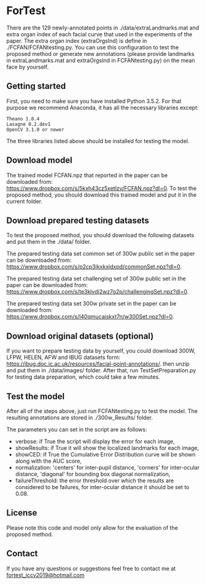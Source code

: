 # ForTest

There are the 129 newly-annotated points in ./data/extraLandmarks.mat and extra organ index of each facial curve that used in the experiments of the paper. The extra organ index (extraOrgsInd) is define in ./FCFAN/FCFANtesting.py. You can use this configuration to test the proposed method or generate new annotations (please provide landmarks in extraLandmarks.mat and extraOrgsInd in FCFANtesting.py) on the mean face by yourself.

## Getting started
First, you need to make sure you have installed Python 3.5.2. For that purpose we recommend Anaconda, it has all the necessary libraries except:

    Theano 1.0.4
    Lasagne 0.2.dev1
    OpenCV 3.1.0 or newer
    
The three libraries listed above should be installed for testing the model.

## Download model
The trained model FCFAN.npz that reported in the paper can be downloaded from:
https://www.dropbox.com/s/5kxh43cz5xetlzv/FCFAN.npz?dl=0.
To test the proposed method, you should download this trained model and put it in the current folder.

## Download prepared testing datasets
To test the proposed method, you should download the following datasets and put them in the ./data/ folder.

The prepared testing data set common set of 300w public set in the paper can be downloaded from:
https://www.dropbox.com/s/p2cp3ikxkxjdxpd/commonSet.npz?dl=0.

The prepared testing data set challenging set of 300w public set in the paper can be downloaded from:
https://www.dropbox.com/s/te3klvdj2wz7g2p/challengingSet.npz?dl=0.

The prepared testing data set 300w private set in the paper can be downloaded from:
https://www.dropbox.com/s/l40qmucaiskxt7n/w300Set.npz?dl=0.

## Download original datasets (optional)
If you want to prepare testing data by yourself, you could download 300W, LFPW, HELEN, AFW and IBUG datasets form:
https://ibug.doc.ic.ac.uk/resources/facial-point-annotations/.
then unzip and put them in ./data/images/ folder. After that, run TestSetPreparation.py for testing data preparation, which could take a few minutes.

## Test the model
After all of the steps above, just run FCFANtesting.py to test the model. The resulting annotations are stored in ./300w_Results/ folder.

The parameters you can set in the script are as follows:
* verbose: if True the script will display the error for each image,
* showResults: if True it will show the localized landmarks for each image,
* showCED: if True the Cumulative Error Distribution curve will be shown along with the AUC score,
* normalization: 'centers' for inter-pupil distance, 'corners' for inter-ocular distance, 'diagonal' for bounding box diagonal normalization,
* failureThreshold: the error threshold over which the results are considered to be failures, for inter-ocular distance it should be set to 0.08.

## License
Please note this code and model only allow for the evaluation of the proposed method.

## Contact
If you have any questions or suggestions feel free to contact me at fortest_iccv2019@hotmail.com
